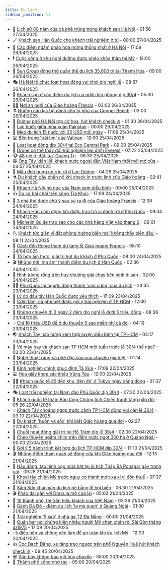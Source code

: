 ```yaml
---
title: Du lịch
sidebar_position: 11
---
```


<!-- vnexpress-du-lich:START -->
- 💂 [Lịch sử 80 năm của cà phê trứng trong khách sạn Hà Nội](https://vnexpress.net/lich-su-80-nam-cua-ca-phe-trung-trong-khach-san-ha-noi-4878901.html) - 01:56 27/04/2025
- 🪄 [Khách sạn Hàn Quốc cho khách trải nghiệm ở tù](https://vnexpress.net/khach-san-han-quoc-cho-khach-trai-nghiem-o-tu-4878986.html) - 00:00 27/04/2025
- 🦅 [Các điểm ngắm pháo hoa mừng thống nhất ở Hà Nội](https://vnexpress.net/cac-diem-ngam-phao-hoa-mung-thong-nhat-o-ha-noi-4878639.html) - 17:09 26/04/2025
- 🕴 [Cuộc sống ở khu nghỉ dưỡng được phép khỏa thân tại Mỹ](https://vnexpress.net/cuoc-song-o-khu-nghi-duong-duoc-phep-khoa-than-tai-my-4878711.html) - 12:00 26/04/2025
- 👀 [Sun Group động thổ quần thể du lịch 35.000 tỷ tại Thanh Hóa](https://vnexpress.net/sun-group-dong-tho-quan-the-du-lich-35-000-ty-tai-thanh-hoa-4878761.html) - 09:00 26/04/2025
- 🎭 [Hà Nội tổ chức loạt hoạt động vui chơi dịp nghỉ lễ](https://vnexpress.net/ha-noi-to-chuc-loat-hoat-dong-vui-choi-dip-nghi-le-4878982.html) - 08:57 26/04/2025
- 🦒 [Khách sạn ở các điểm du lịch cả nước kín phòng dịp 30/4](https://vnexpress.net/khach-san-o-cac-diem-du-lich-ca-nuoc-kin-phong-dip-30-4-4878682.html) - 05:00 26/04/2025
- 👨‍🏫 [Nơi an nghỉ của Giáo hoàng Francis](https://vnexpress.net/noi-an-nghi-cua-giao-hoang-francis-4878875.html) - 03:02 26/04/2025
- ⚗️ [Những câu lạc bộ dành cho tỷ phú của Copper Beech](https://vnexpress.net/nhung-cau-lac-bo-danh-cho-ty-phu-cua-copper-beech-4878579.html) - 03:00 26/04/2025
- 🥸 [Đường phố Hà Nội rợp cờ hoa, hút khách check in](https://vnexpress.net/duong-pho-ha-noi-rop-co-hoa-hut-khach-check-in-4878518.html) - 01:30 26/04/2025
- 🤠 [Lạc bước giữa mùa xuân Pakistan](https://vnexpress.net/lac-buoc-giua-mua-xuan-pakistan-4878335.html) - 00:00 26/04/2025
- 🚀 [Mẹo du lịch 15 nước với 25 USD mỗi ngày](https://vnexpress.net/meo-du-lich-15-nuoc-voi-25-usd-moi-ngay-4878426.html) - 17:09 25/04/2025
- 💻 [Bên trong &#39;trái tim&#39; của Vatican](https://vnexpress.net/ben-trong-trai-tim-cua-vatican-4878664.html) - 12:00 25/04/2025
- 💼 [Loạt hoạt động dịp 30/4 tại Eco Central Park](https://vnexpress.net/loat-hoat-dong-dip-30-4-tai-eco-central-park-4878679.html) - 09:00 25/04/2025
- 🤡 [Drone có thể thay đổi trải nghiệm leo đỉnh Everest](https://vnexpress.net/drone-co-the-thay-doi-trai-nghiem-leo-dinh-everest-4878603.html) - 07:22 25/04/2025
- 🐵 [48 giờ ở &#39;đất lửa&#39; Quảng Trị](https://vnexpress.net/48-gio-o-dat-lua-quang-tri-4878029.html) - 06:30 25/04/2025
- 😺 [Ông Tây &#39;dẫn lối&#39; khách nước ngoài đến Việt Nam thời mới mở cửa](https://vnexpress.net/ong-tay-dan-loi-khach-nuoc-ngoai-den-viet-nam-thoi-moi-mo-cua-4877731.html) - 04:57 25/04/2025
- 🌈 [Mẫu đơn bung nở rực rỡ ở Lạc Dương](https://vnexpress.net/mau-don-bung-no-ruc-ro-o-lac-duong-4878021.html) - 04:28 25/04/2025
- ⚗️ [Du khách gây phẫn nộ khi check in trước linh cữu Giáo hoàng](https://vnexpress.net/du-khach-gay-phan-no-khi-check-in-truoc-linh-cuu-giao-hoang-4878403.html) - 02:41 25/04/2025
- 👀 [Khách Hà Nội nô nức vào Nam xem diễu binh](https://vnexpress.net/khach-ha-noi-no-nuc-vao-nam-xem-dieu-binh-4878250.html) - 00:00 25/04/2025
- 👍 [Du ca bài chòi trên sông Trà Khúc](https://vnexpress.net/du-ca-bai-choi-tren-song-tra-khuc-4877987.html) - 17:09 24/04/2025
- 💄 [3 nhà thờ được chú ý sau sự ra đi của Giáo hoàng Francis](https://vnexpress.net/3-nha-tho-duoc-chu-y-sau-su-ra-di-cua-giao-hoang-francis-4878230.html) - 12:00 24/04/2025
- 🥷 [Khách Hàn cảm động khi được trao trả ví   đánh rơi ở Phú Quốc](https://vnexpress.net/khach-han-cam-dong-khi-duoc-trao-tra-vi-danh-roi-o-phu-quoc-4878214.html) - 09:34 24/04/2025
- 📝 [Michelin Guide trao sao cho các nhà hàng Việt vào tháng 6](https://vnexpress.net/michelin-guide-trao-sao-cho-cac-nha-hang-viet-vao-thang-6-4878197.html) - 09:01 24/04/2025
- 🌜 [Khách tức giận vì đặt phòng hướng biển mà &#39;không thấy biển đâu&#39;](https://vnexpress.net/khach-tuc-gian-vi-dat-phong-huong-bien-ma-khong-thay-bien-dau-4877989.html) - 08:11 24/04/2025
- 📝 [Cách đến Rome tham dự tang lễ Giáo hoàng Francis](https://vnexpress.net/cach-den-rome-tham-du-tang-le-giao-hoang-francis-4878078.html) - 08:10 24/04/2025
- 🧰 [Tổ hợp ẩm thực, giải trí hút du khách ở Phú Quốc](https://vnexpress.net/to-hop-am-thuc-giai-tri-hut-du-khach-o-phu-quoc-4878148.html) - 08:00 24/04/2025
- 🎬 [Những nơi &#39;ma ám&#39; thành điểm du lịch ở Hàn Quốc](https://vnexpress.net/nhung-noi-ma-am-thanh-diem-du-lich-o-han-quoc-4877825.html) - 02:36 24/04/2025
- 🧐 [Hình tượng rồng trên huy chương giải chạy bên vịnh di sản](https://vnexpress.net/hinh-tuong-rong-tren-huy-chuong-giai-chay-ben-vinh-di-san-4877560.html) - 02:00 24/04/2025
- 👨‍🏫 [Phú Quốc lội ngược dòng thành &#39;con cưng&#39; của du lịch](https://vnexpress.net/phu-quoc-loi-nguoc-dong-thanh-con-cung-cua-du-lich-4877236.html) - 23:35 23/04/2025
- 🦣 [Lý do dâu tây Hàn Quốc được yêu thích](https://vnexpress.net/ly-do-dau-tay-han-quoc-duoc-yeu-thich-4877345.html) - 17:09 23/04/2025
- 🌋 [Cơm tấm, cà phê bệt được gợi ý trải nghiệm ở TP HCM](https://vnexpress.net/com-tam-ca-phe-bet-duoc-goi-y-trai-nghiem-o-tp-hcm-4877520.html) - 12:00 23/04/2025
- 🦄 [Những chuyến đi 3 ngày 2 đêm dịp nghỉ lễ dưới 5 triệu đồng](https://vnexpress.net/nhung-chuyen-di-3-ngay-2-dem-dip-nghi-le-duoi-5-trieu-dong-4877567.html) - 08:26 23/04/2025
- 💡 [Chi 10 triệu USD để ở du thuyền 5 sao miễn phí cả đời](https://vnexpress.net/chi-10-trieu-usd-de-o-du-thuyen-5-sao-mien-phi-ca-doi-4877513.html) - 04:19 23/04/2025
- 🌏 [Khách Tây hào hứng xem hợp luyện diễu binh tại TP HCM](https://vnexpress.net/khach-tay-hao-hung-xem-hop-luyen-dieu-binh-tai-tp-hcm-4877464.html) - 03:17 23/04/2025
- 💂 [Vé máy bay và khách sạn TP HCM một tuần trước lễ 30/4 thế nào?](https://vnexpress.net/ve-may-bay-va-khach-san-tp-hcm-mot-tuan-truoc-le-30-4-the-nao-4877041.html) - 03:00 23/04/2025
- 🤩 [Nghệ thuật rang cà phê đặc sản của chuyên gia Việt](https://vnexpress.net/nghe-thuat-rang-ca-phe-dac-san-cua-chuyen-gia-viet-4875585.html) - 01:14 23/04/2025
- 💪 [Kinh nghiệm chinh phục đỉnh Tà Xùa](https://vnexpress.net/kinh-nghiem-chinh-phuc-dinh-ta-xua-4876172.html) - 17:09 22/04/2025
- 💻 [Hoa giấy khoe sắc khắp Vũng Tàu](https://vnexpress.net/hoa-giay-khoe-sac-khap-vung-tau-4877179.html) - 12:00 22/04/2025
- 🧑‍💻 [Khách quốc tế đổ đến khu &#39;đèn đỏ&#39; ở Tokyo ngày càng đông](https://vnexpress.net/khach-quoc-te-do-den-khu-den-do-o-tokyo-ngay-cang-dong-4877065.html) - 07:37 22/04/2025
- 🎭 [Loạt trải nghiệm tại Nam đảo Phú Quốc dịp 30/4](https://vnexpress.net/loat-trai-nghiem-tai-nam-dao-phu-quoc-dip-30-4-4877219.html) - 07:30 22/04/2025
- 🧐 [Khách quốc tế thăm Bảo tàng Chứng tích Chiến tranh tăng gấp đôi](https://vnexpress.net/khach-quoc-te-tham-bao-tang-chung-tich-chien-tranh-tang-gap-doi-4876434.html) - 05:26 22/04/2025
- 💡 [Khách Tây choáng ngợp trước cảnh TP HCM đông vui cận lễ 30/4](https://vnexpress.net/khach-tay-choang-ngop-truoc-canh-tp-hcm-dong-vui-can-le-30-4-4876988.html) - 03:10 22/04/2025
- 🌊 [Du khách &#39;buồn và sốc&#39; khi biết Giáo hoàng qua đời](https://vnexpress.net/du-khach-buon-va-soc-khi-biet-giao-hoang-qua-doi-4877033.html) - 02:27 22/04/2025
- 🎃 [Chuỗi hoạt động giải trí tại Hồ Tràm dịp lễ 30/4](https://vnexpress.net/chuoi-hoat-dong-giai-tri-tai-ho-tram-dip-le-30-4-4876374.html) - 02:00 22/04/2025
- 🧠 [Chèo thuyền ngắm chim trên đầm nước ngọt 350 ha ở Quảng Ngãi](https://vnexpress.net/cheo-thuyen-ngam-chim-tren-dam-nuoc-ngot-350-ha-o-quang-ngai-4876458.html) - 00:00 22/04/2025
- 💄 [Gợi ý 5 hành trình kết hợp du lịch TP HCM dịp 30/4](https://vnexpress.net/goi-y-5-hanh-trinh-ket-hop-du-lich-tp-hcm-dip-30-4-4876595.html) - 17:10 21/04/2025
- 🎬 [Những điểm tham quan sẽ đóng cửa khi Giáo hoàng qua đời](https://vnexpress.net/nhung-diem-tham-quan-se-dong-cua-khi-giao-hoang-qua-doi-4876862.html) - 12:13 21/04/2025
- 🐻 [Hầu đồng, tạo hình cọp múa hát tại di tích Tháp Bà Ponagar gây tranh cãi](https://vnexpress.net/hau-dong-tao-hinh-cop-mua-hat-tai-di-tich-thap-ba-ponagar-gay-tranh-cai-4876854.html) - 09:28 21/04/2025
- 🌝 [Khoai tây chiên Mỹ trước nguy cơ thành món xa xỉ vì đòn thuế](https://vnexpress.net/khoai-tay-chien-my-truoc-nguy-co-thanh-mon-xa-xi-vi-don-thue-4876664.html) - 07:37 21/04/2025
- 🤩 [Sầm Sơn khai màn du lịch hè bằng lễ hội biển](https://vnexpress.net/sam-son-khai-man-du-lich-he-bang-le-hoi-bien-4876025.html) - 06:30 21/04/2025
- 🎬 [Pháo đài gắn với Dracula mở cửa lại](https://vnexpress.net/phao-dai-gan-voi-dracula-mo-cua-lai-4876694.html) - 05:02 21/04/2025
- 🦩 [10 thành phố, thị trấn hiếu khách của Việt Nam](https://vnexpress.net/10-thanh-pho-thi-tran-hieu-khach-cua-viet-nam-4876569.html) - 03:36 21/04/2025
- 🦍 [Gành Đá Đỏ - điểm du lịch &#39;lạ mà quen&#39; ở Quảng Ngãi](https://vnexpress.net/ganh-da-do-diem-du-lich-la-ma-quen-o-quang-ngai-4876237.html) - 01:30 21/04/2025
- 👀 [Trải nghiệm &#39;5 sao&#39; ở nhà ga T2 Đà Nẵng](https://vnexpress.net/trai-nghiem-5-sao-o-nha-ga-t2-da-nang-4875945.html) - 00:00 21/04/2025
- 🧰 [Quán bar nơi chứng kiến nhiều người Mỹ chen chân rời Sài Gòn tháng 4/1975](https://vnexpress.net/quan-bar-noi-chung-kien-nhieu-nguoi-my-chen-chan-roi-sai-gon-thang-4-1975-4875882.html) - 17:09 20/04/2025
- 🕯 [5 điều nên và không nên làm để an toàn khi du lịch Mỹ](https://vnexpress.net/5-dieu-nen-va-khong-nen-lam-de-an-toan-khi-du-lich-my-4876308.html) - 12:00 20/04/2025
- 👍 [Cọc Bạch Đằng, xe tăng treo ngược trên phố Nguyễn Huệ hút khách check in](https://vnexpress.net/coc-bach-dang-xe-tang-treo-nguoc-tren-pho-nguyen-hue-hut-khach-check-in-4876393.html) - 09:45 20/04/2025
- 😎 [Sân bay không bao giờ hủy chuyến](https://vnexpress.net/san-bay-khong-bao-gio-huy-chuyen-4876288.html) - 08:00 20/04/2025
- 🐘 [Thành phố sống nhờ rác](https://vnexpress.net/thanh-pho-song-nho-rac-4876093.html) - 05:00 20/04/2025<!-- vnexpress-du-lich:END -->

